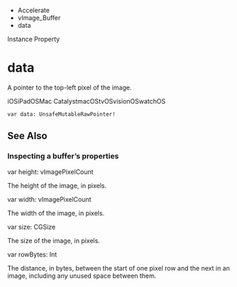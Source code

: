 

- Accelerate
- vImage_Buffer
-  data 

Instance Property

# data

A pointer to the top-left pixel of the image.

iOSiPadOSMac CatalystmacOStvOSvisionOSwatchOS

``` source
var data: UnsafeMutableRawPointer!
```

## See Also

### Inspecting a buffer’s properties

var height: vImagePixelCount

The height of the image, in pixels.

var width: vImagePixelCount

The width of the image, in pixels.

var size: CGSize

The size of the image, in pixels.

var rowBytes: Int

The distance, in bytes, between the start of one pixel row and the next in an image, including any unused space between them.

